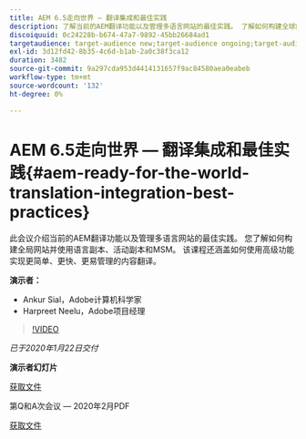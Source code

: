 ```yaml
---
title: AEM 6.5走向世界 — 翻译集成和最佳实践
description: 了解当前的AEM翻译功能以及管理多语言网站的最佳实践。 了解如何构建全球网站，使用语言副本、活动副本和MSM。 使用高级功能实现更简单、更快、更易于管理的内容翻译。
discoiquuid: 0c24228b-b674-47a7-9892-45bb26684ad1
targetaudience: target-audience new;target-audience ongoing;target-audience upgrader
exl-id: 3d12fd42-8b35-4c6d-b1ab-2a0c38f3ca12
duration: 3482
source-git-commit: 9a297cda953d4414131657f9ac84580aea0eabeb
workflow-type: tm+mt
source-wordcount: '132'
ht-degree: 0%

---
```


# AEM 6.5走向世界 — 翻译集成和最佳实践{#aem-ready-for-the-world-translation-integration-best-practices}

此会议介绍当前的AEM翻译功能以及管理多语言网站的最佳实践。 您了解如何构建全局网站并使用语言副本、活动副本和MSM。 该课程还涵盖如何使用高级功能实现更简单、更快、更易管理的内容翻译。

**演示者：**

* Ankur Sial，Adobe计算机科学家
* Harpreet Neelu，Adobe项目经理

>[!VIDEO](https://video.tv.adobe.com/v/31153?quality=9)

*已于2020年1月22日交付*

**演示者幻灯片**

[获取文件](assets/gems-2020-translations.pdf)

第Q和A次会议 — 2020年2月PDF

[获取文件](assets/aem-gems-translationqnafeb2020.pdf)
